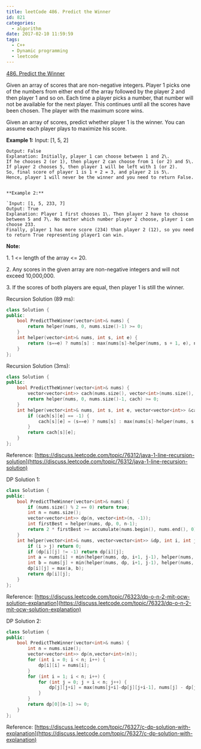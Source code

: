 ```yaml
---
title: leetCode 486. Predict the Winner
id: 821
categories:
  - algorithm
date: 2017-02-10 11:59:59
tags:
  - C++
  - Dynamic programming
  - leetcode
---
```


[486\. Predict the Winner](https://leetcode.com/problems/predict-the-winner/)

Given an array of scores that are non-negative integers. Player 1 picks one of the numbers from either end of the array followed by the player 2 and then player 1 and so on. Each time a player picks a number, that number will not be available for the next player. This continues until all the scores have been chosen. The player with the maximum score wins.

Given an array of scores, predict whether player 1 is the winner. You can assume each player plays to maximize his score.

**Example 1:**
Input: [1, 5, 2]

    Output: False
    Explanation: Initially, player 1 can choose between 1 and 2\. 
    If he chooses 2 (or 1), then player 2 can choose from 1 (or 2) and 5\. If player 2 chooses 5, then player 1 will be left with 1 (or 2). 
    So, final score of player 1 is 1 + 2 = 3, and player 2 is 5\. 
    Hence, player 1 will never be the winner and you need to return False.
    

    **Example 2:**

    `Input: [1, 5, 233, 7]
    Output: True
    Explanation: Player 1 first chooses 1\. Then player 2 have to choose between 5 and 7\. No matter which number player 2 choose, player 1 can choose 233.
    Finally, player 1 has more score (234) than player 2 (12), so you need to return True representing player1 can win.

**Note:**

1\. 1 <= length of the array <= 20.

2\. Any scores in the given array are non-negative integers and will not exceed 10,000,000.

3\. If the scores of both players are equal, then player 1 is still the winner.

Recursion Solution (89 ms):




``` cpp
class Solution {
public:
    bool PredictTheWinner(vector<int>& nums) {
        return helper(nums, 0, nums.size()-1) >= 0;
    }
    int helper(vector<int>& nums, int s, int e) {
        return (s==e) ? nums[s] : max(nums[s]-helper(nums, s + 1, e), nums[e] - helper(nums, s, e-1));
    }
};
```

Recursion Solution (3ms):



``` cpp
class Solution {
public:
    bool PredictTheWinner(vector<int>& nums) {
        vector<vector<int>> cach(nums.size(), vector<int>(nums.size(), -1));
        return helper(nums, 0, nums.size()-1, cach) >= 0;
    }
    int helper(vector<int>& nums, int s, int e, vector<vector<int>> &cach) {
        if (cach[s][e] == -1) {
            cach[s][e] = (s==e) ? nums[s] : max(nums[s]-helper(nums, s + 1, e, cach), nums[e] - helper(nums, s, e-1, cach));
        }
        return cach[s][e];
    }
};
```

Reference: [https://discuss.leetcode.com/topic/76312/java-1-line-recursion-solution](https://discuss.leetcode.com/topic/76312/java-1-line-recursion-solution)

DP Solution 1:



``` cpp
class Solution {
public:
    bool PredictTheWinner(vector<int>& nums) {
        if (nums.size() % 2 == 0) return true;
        int n = nums.size();
        vector<vector<int>> dp(n, vector<int>(n, -1));
        int firstBest = helper(nums, dp, 0, n-1);
        return 2 * firstBest >= accumulate(nums.begin(), nums.end(), 0);
    }
    int helper(vector<int>& nums, vector<vector<int>> &dp, int i, int j) {
        if (i > j) return 0;
        if (dp[i][j] != -1) return dp[i][j];
        int a = nums[i] + min(helper(nums, dp, i+1, j-1), helper(nums, dp, i+2, j));
        int b = nums[j] + min(helper(nums, dp, i+1, j-1), helper(nums, dp, i, j-2));
        dp[i][j] = max(a, b);
        return dp[i][j];
    }
};
```

Reference: [https://discuss.leetcode.com/topic/76323/dp-o-n-2-mit-ocw-solution-explanation](https://discuss.leetcode.com/topic/76323/dp-o-n-2-mit-ocw-solution-explanation)

DP Solution 2:



``` cpp
class Solution {
public:
    bool PredictTheWinner(vector<int>& nums) {
        int n = nums.size();
        vector<vector<int>> dp(n,vector<int>(n));
        for (int i = 0; i < n; i++) {
            dp[i][i] = nums[i];
        }
        for (int i = 1; i < n; i++) {
            for (int j = 0; j + i < n; j++) {
                dp[j][j+i] = max(nums[j+i]-dp[j][j+i-1], nums[j] - dp[j+1][j+i]);
            }
        }
        return dp[0][n-1] >= 0;
    }
};
```

Reference: [https://discuss.leetcode.com/topic/76327/c-dp-solution-with-explanation](https://discuss.leetcode.com/topic/76327/c-dp-solution-with-explanation)